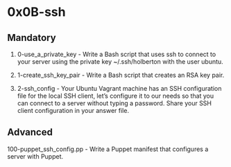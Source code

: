 # 0x0B-ssh

## Mandatory

1. 0-use_a_private_key - Write a Bash script that uses ssh to connect to your server using the private key ~/.ssh/holberton with the user ubuntu.

2. 1-create_ssh_key_pair - Write a Bash script that creates an RSA key pair.

3. 2-ssh_config - Your Ubuntu Vagrant machine has an SSH configuration file for the local SSH client, let’s configure it to our needs so that you can connect to a server without typing a password. Share your SSH client configuration in your answer file.

## Advanced

100-puppet_ssh_config.pp - Write a Puppet manifest that configures a server with Puppet.
